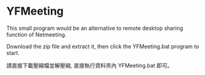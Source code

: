 # YFMeeting
This small program would be an alternative to remote desktop sharing function of  Netmeeting.

Download the zip file and extract it, then click the YFMeeting.bat program to start.

請直接下載壓縮檔並解壓縮, 直接執行資料夾內 YFMeeting.bat 即可。
